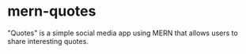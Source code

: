 # mern-quotes
"Quotes" is a simple social media app using MERN that allows users to share interesting quotes.

